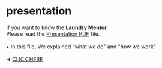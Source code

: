 # presentation
If you want to know the <b>Laundry Mentor</b></br>
Please read the <a href=https://github.com/LaundryMentor/presentation/blob/main/1LM.pdf>Presentation PDF</a> file.</br>
</br>
• In this file, We explained "what we do" and "how we work"</br>
</br> 
➜ <a href=https://github.com/LaundryMentor/presentation/blob/main/1LM.pdf>CLICK HERE</a>    
